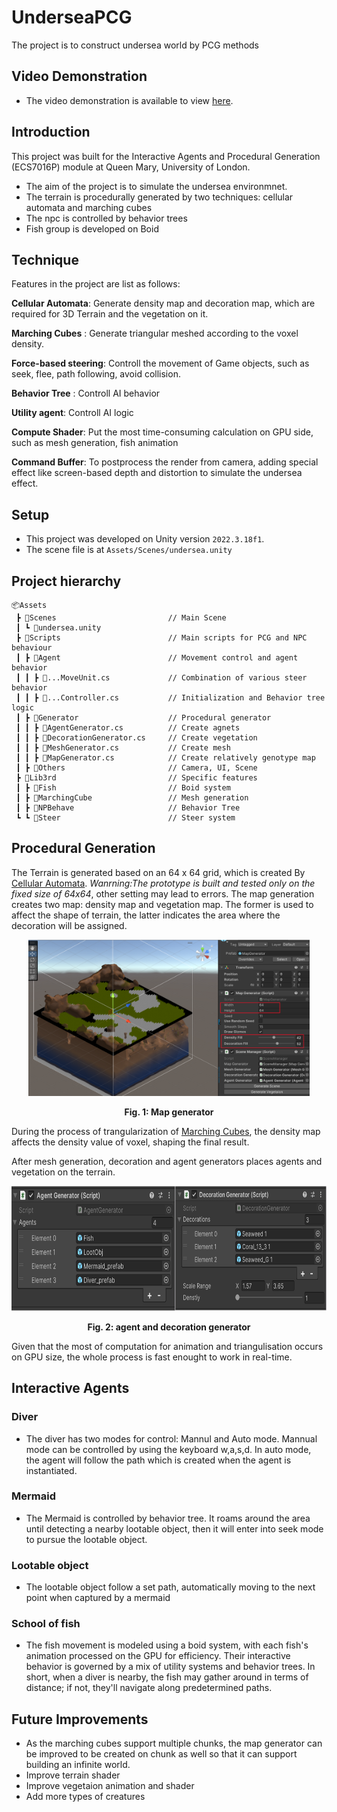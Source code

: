 # UnderseaPCG
The project is to construct undersea world by PCG methods
## Video Demonstration
* The video demonstration is available to view [here](https://youtu.be/V4uGz-TVKuw?si=RtswYu7WBxor7ZFL).
## Introduction
This project was built for the Interactive Agents and Procedural Generation (ECS7016P) module at Queen Mary, University of London.
* The aim of the project is to simulate the undersea environmnet.
* The terrain is procedurally generated by two techniques: cellular automata and marching cubes
* The npc is controlled by behavior trees
* Fish group is developed on Boid

## Technique
Features in the project are list as follows:

**Cellular Automata**: Generate density map and decoration map, which are required for 3D Terrain and the vegetation on it.

**Marching Cubes** : Generate triangular meshed according to the voxel density.

**Force-based steering**: Controll the movement of Game objects, such as seek, flee, path following, avoid collision.

**Behavior Tree** : Controll AI behavior

**Utility agent**: Controll AI logic

**Compute Shader**: Put the most time-consuming calculation on GPU side, such as mesh generation, fish animation

**Command Buffer**: To postprocess the render from camera, adding special effect like screen-based depth and distortion to simulate the undersea effect.

## Setup
* This project was developed on Unity version `2022.3.18f1`.
* The scene file is at `Assets/Scenes/undersea.unity`

## Project hierarchy
```commandline
📦Assets
 ┣ 📂Scenes                         // Main Scene
 ┃ ┗ 📜undersea.unity                   
 ┣ 📂Scripts                        // Main scripts for PCG and NPC behaviour
 ┃ ┣ 📂Agent                        // Movement control and agent behavior
 ┃ ┃ ┣ 📜...MoveUnit.cs             // Combination of various steer behavior
 ┃ ┃ ┣ 📜...Controller.cs           // Initialization and Behavior tree logic
 ┃ ┣ 📂Generator                    // Procedural generator
 ┃ ┃ ┣ 📜AgentGenerator.cs          // Create agnets
 ┃ ┃ ┣ 📜DecorationGenerator.cs     // Create vegetation
 ┃ ┃ ┣ 📜MeshGenerator.cs           // Create mesh
 ┃ ┃ ┣ 📜MapGenerator.cs            // Create relatively genotype map
 ┃ ┣ 📂Others                       // Camera, UI, Scene 
 ┣ 📂Lib3rd                         // Specific features
 ┃ ┣ 📂Fish                         // Boid system
 ┃ ┣ 📂MarchingCube                 // Mesh generation
 ┃ ┣ 📂NPBehave                     // Behavior Tree
 ┗ ┗ 📂Steer                        // Steer system
 ```

##  Procedural Generation
The Terrain is generated based on an 64 x 64 grid, which is created By [Cellular Automata](https://www.youtube.com/watch?v=v7yyZZjF1z4). *Wanrning:The prototype is built and tested only on the fixed size of 64x64*, other setting may lead to errors. The map generation creates two map: density map and vegetation map. The former is used to affect the shape of terrain, the latter indicates the area where the decoration will be assigned.
<p align="center">
    <img src="pics/map_generation_1.png" height="250" width="450">
</p>
<p align="center">
<p align="center">
    <b>Fig. 1: Map generator</b>
</p>

During the process of trangularization of [Marching Cubes](https://www.youtube.com/watch?v=M3iI2l0ltbE), the density map affects the density value of voxel, shaping the final result.

After mesh generation, decoration and agent generators places agents and vegetation on the terrain.
<p align="center">
    <img src="pics/agent_decoration_generator.png" height="200" width="750">
</p>
<p align="center">
<p align="center">
    <b>Fig. 2: agent and decoration generator</b>
</p>

Given that the most of computation for animation and triangulisation occurs on GPU size, the whole process is fast enought to work in real-time.


## Interactive Agents
### Diver


* The diver has two modes for control:  Mannul and Auto mode. Mannual mode can be controlled by using the keyboard w,a,s,d. In auto mode, the agent will follow the path which is created when the agent is instantiated.

### Mermaid

* The Mermaid is controlled by behavior tree. It roams around the area until detecting a nearby lootable object, then it will enter into seek mode to pursue the lootable object.

### Lootable object
* The lootable object follow a set path, automatically moving to the next point when captured by a mermaid

### School of fish

* The fish movement is modeled using a boid system, with each fish's animation processed on the GPU for efficiency. Their interactive behavior is governed by a mix of utility systems and behavior trees. In short, when a diver is nearby, the fish may gather around in terms of distance; if not, they'll navigate along predetermined paths.

## Future Improvements
* As the marching cubes support multiple chunks, the map generator can be improved to be created on chunk as well so that it can support building an infinite world. 
* Improve terrain shader
* Improve vegetaion animation and shader
* Add more types of creatures
